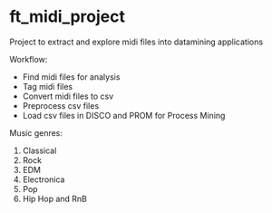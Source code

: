 # ft_midi_project
Project to extract and explore midi files into datamining applications

Workflow:
- Find midi files for analysis
- Tag midi files
- Convert midi files to csv
- Preprocess csv files
- Load csv files in DISCO and PROM for Process Mining

Music genres:
1. Classical
2. Rock
3. EDM
4. Electronica
5. Pop
6. Hip Hop and RnB
